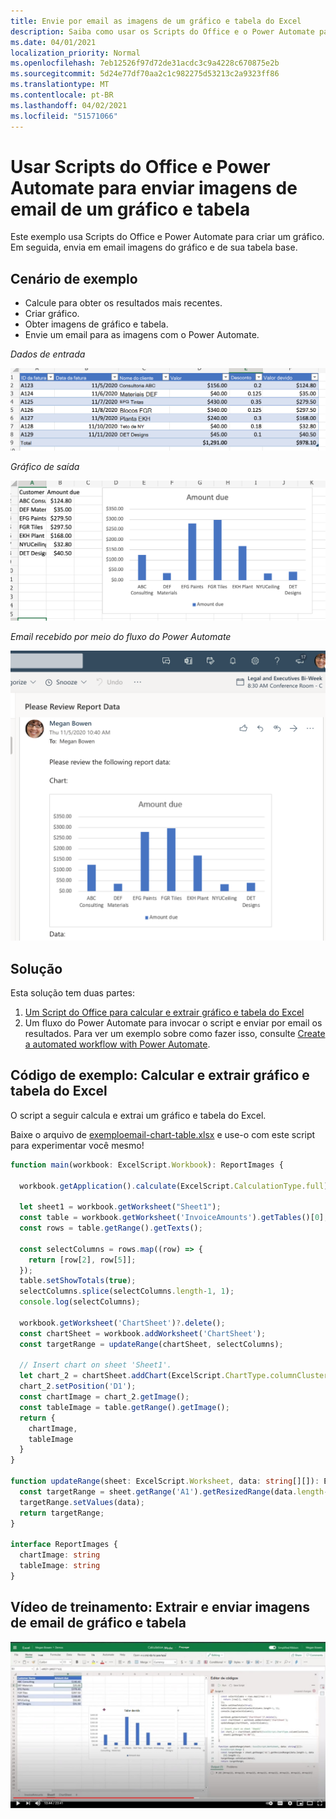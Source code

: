 ```yaml
---
title: Envie por email as imagens de um gráfico e tabela do Excel
description: Saiba como usar os Scripts do Office e o Power Automate para extrair e enviar por email as imagens de um gráfico e tabela do Excel.
ms.date: 04/01/2021
localization_priority: Normal
ms.openlocfilehash: 7eb12526f97d72de31acdc3c9a4228c670875e2b
ms.sourcegitcommit: 5d24e77df70aa2c1c982275d53213c2a9323ff86
ms.translationtype: MT
ms.contentlocale: pt-BR
ms.lasthandoff: 04/02/2021
ms.locfileid: "51571066"
---
```

# <a name="use-office-scripts-and-power-automate-to-email-images-of-a-chart-and-table"></a>Usar Scripts do Office e Power Automate para enviar imagens de email de um gráfico e tabela

Este exemplo usa Scripts do Office e Power Automate para criar um gráfico. Em seguida, envia em email imagens do gráfico e de sua tabela base.

## <a name="example-scenario"></a>Cenário de exemplo

* Calcule para obter os resultados mais recentes.
* Criar gráfico.
* Obter imagens de gráfico e tabela.
* Envie um email para as imagens com o Power Automate.

_Dados de entrada_

![Dados de entrada](../../images/input-data.png)

_Gráfico de saída_

![Gráfico criado](../../images/chart-created.png)

_Email recebido por meio do fluxo do Power Automate_

![Email recebido](../../images/email-received.png)

## <a name="solution"></a>Solução

Esta solução tem duas partes:

1. [Um Script do Office para calcular e extrair gráfico e tabela do Excel](#sample-code-calculate-and-extract-excel-chart-and-table)
1. Um fluxo do Power Automate para invocar o script e enviar por email os resultados. Para ver um exemplo sobre como fazer isso, consulte [Create a automated workflow with Power Automate](../../tutorials/excel-power-automate-returns.md#create-an-automated-workflow-with-power-automate).

## <a name="sample-code-calculate-and-extract-excel-chart-and-table"></a>Código de exemplo: Calcular e extrair gráfico e tabela do Excel

O script a seguir calcula e extrai um gráfico e tabela do Excel.

Baixe o arquivo de <a href="email-chart-table.xlsx"> exemploemail-chart-table.xlsx</a> e use-o com este script para experimentar você mesmo!

```TypeScript
function main(workbook: ExcelScript.Workbook): ReportImages {

  workbook.getApplication().calculate(ExcelScript.CalculationType.full);
  
  let sheet1 = workbook.getWorksheet("Sheet1");
  const table = workbook.getWorksheet('InvoiceAmounts').getTables()[0];
  const rows = table.getRange().getTexts();

  const selectColumns = rows.map((row) => {
    return [row[2], row[5]];
  });
  table.setShowTotals(true);
  selectColumns.splice(selectColumns.length-1, 1);
  console.log(selectColumns);

  workbook.getWorksheet('ChartSheet')?.delete();
  const chartSheet = workbook.addWorksheet('ChartSheet');
  const targetRange = updateRange(chartSheet, selectColumns);

  // Insert chart on sheet 'Sheet1'.
  let chart_2 = chartSheet.addChart(ExcelScript.ChartType.columnClustered, targetRange);
  chart_2.setPosition('D1');
  const chartImage = chart_2.getImage();
  const tableImage = table.getRange().getImage();
  return {
    chartImage,
    tableImage
  }
}

function updateRange(sheet: ExcelScript.Worksheet, data: string[][]): ExcelScript.Range {
  const targetRange = sheet.getRange('A1').getResizedRange(data.length-1, data[0].length-1);
  targetRange.setValues(data);
  return targetRange;
}

interface ReportImages {
  chartImage: string
  tableImage: string
}
```

## <a name="training-video-extract-and-email-images-of-chart-and-table"></a>Vídeo de treinamento: Extrair e enviar imagens de email de gráfico e tabela

[![Assista ao vídeo passo a passo sobre como extrair e enviar imagens de email de gráfico e tabela](../../images/charts-image-vid.jpg)](https://youtu.be/152GJyqc-Kw "Vídeo passo a passo sobre como extrair e enviar imagens de email de gráfico e tabela")
